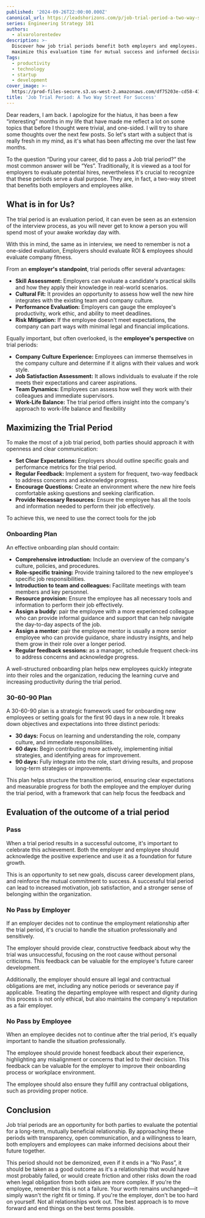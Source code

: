 ```yaml
---
published: '2024-09-26T22:00:00.000Z'
canonical_url: https://leadshorizons.com/p/job-trial-period-a-two-way-street
series: Engineering Strategy 101
authors:
  - alvarolorentedev
description: >-
  Discover how job trial periods benefit both employers and employees. Learn to
  maximize this evaluation time for mutual success and informed decision-making.
Tags:
  - productivity
  - technology
  - startup
  - development
cover_image: >-
  https://prod-files-secure.s3.us-west-2.amazonaws.com/df75203e-cd58-41eb-8339-d5bf4288eb0e/630c13dd-5a1f-4664-bb0e-af68a3bc17e3/Designer_%283%29.png?X-Amz-Algorithm=AWS4-HMAC-SHA256&X-Amz-Content-Sha256=UNSIGNED-PAYLOAD&X-Amz-Credential=AKIAT73L2G45FSPPWI6X%2F20250116%2Fus-west-2%2Fs3%2Faws4_request&X-Amz-Date=20250116T120429Z&X-Amz-Expires=3600&X-Amz-Signature=ac9f8a68edbd902d3117d3a7e2aa1e89f1e655a645c3b12b96e2500184435904&X-Amz-SignedHeaders=host&x-id=GetObject
title: 'Job Trial Period: A Two Way Street For Success'
---
```


Dear readers, I am back. I apologize for the hiatus, it has been a few “interesting” months in my life that have made me reflect a lot on some topics that before I thought were trivial, and one-sided. I will try to share some thoughts over the next few posts. So let's start with a subject that is really fresh in my mind, as it's what has been affecting me over the last few months.


To the question “During your career, did to pass a Job trial period?” the most common answer will be “Yes”. Traditionally, it is viewed as a tool for employers to evaluate potential hires, nevertheless it's crucial to recognize that these periods serve a dual purpose. They are, in fact, a two-way street that benefits both employers and employees alike.


## What is in for Us?


The trial period is an evaluation period, it can even be seen as an extension of the interview process, as you will never get to know a person you will spend most of your awake workday day with.

With this in mind, the same as in interview, we need to remember is not a one-sided evaluation, Employers should evaluate ROI & employees should evaluate company fitness.


From an **employer's standpoint**, trial periods offer several advantages:

- **Skill Assessment:** Employers can evaluate a candidate's practical skills and how they apply their knowledge in real-world scenarios.
- **Cultural Fit:** It provides an opportunity to assess how well the new hire integrates with the existing team and company culture.
- **Performance Evaluation:** Employers can gauge the employee's productivity, work ethic, and ability to meet deadlines.
- **Risk Mitigation:** If the employee doesn't meet expectations, the company can part ways with minimal legal and financial implications.

Equally important, but often overlooked, is the **employee's perspective** on trial periods:

- **Company Culture Experience:** Employees can immerse themselves in the company culture and determine if it aligns with their values and work style.
- **Job Satisfaction Assessment:** It allows individuals to evaluate if the role meets their expectations and career aspirations.
- **Team Dynamics:** Employees can assess how well they work with their colleagues and immediate supervisors.
- **Work-Life Balance:** The trial period offers insight into the company's approach to work-life balance and flexibility

## Maximizing the Trial Period


To make the most of a job trial period, both parties should approach it with openness and clear communication:

- **Set Clear Expectations:** Employers should outline specific goals and performance metrics for the trial period.
- **Regular Feedback:** Implement a system for frequent, two-way feedback to address concerns and acknowledge progress.
- **Encourage Questions:** Create an environment where the new hire feels comfortable asking questions and seeking clarification.
- **Provide Necessary Resources:** Ensure the employee has all the tools and information needed to perform their job effectively.

To achieve this, we need to use the correct tools for the job


### Onboarding Plan


An effective onboarding plan should contain:

- **Comprehensive introduction:** Include an overview of the company's culture, policies, and procedures.
- **Role-specific training:** Provide training tailored to the new employee's specific job responsibilities.
- **Introduction to team and colleagues:** Facilitate meetings with team members and key personnel.
- **Resource provision:** Ensure the employee has all necessary tools and information to perform their job effectively.
- **Assign a buddy**: pair the employee with a more experienced colleague who can provide informal guidance and support that can help navigate the day-to-day aspects of the job.
- **Assign a mentor**: pair the employee mentor is usually a more senior employee who can provide guidance, share industry insights, and help them grow in their role over a longer period.
- **Regular feedback sessions:** as a manager, schedule frequent check-ins to address concerns and acknowledge progress.

A well-structured onboarding plan helps new employees quickly integrate into their roles and the organization, reducing the learning curve and increasing productivity during the trial period.


### 30-60-90 Plan


A 30-60-90 plan is a strategic framework used for onboarding new employees or setting goals for the first 90 days in a new role. It breaks down objectives and expectations into three distinct periods:

- **30 days:** Focus on learning and understanding the role, company culture, and immediate responsibilities.
- **60 days:** Begin contributing more actively, implementing initial strategies, and identifying areas for improvement.
- **90 days:** Fully integrate into the role, start driving results, and propose long-term strategies or improvements.

This plan helps structure the transition period, ensuring clear expectations and measurable progress for both the employee and the employer during the trial period, with a framework that can help focus the feedback and


## Evaluation of the outcome of a trial period


### Pass


When a trial period results in a successful outcome, it's important to celebrate this achievement. Both the employer and employee should acknowledge the positive experience and use it as a foundation for future growth.


This is an opportunity to set new goals, discuss career development plans, and reinforce the mutual commitment to success. A successful trial period can lead to increased motivation, job satisfaction, and a stronger sense of belonging within the organization.


### No Pass by Employer


If an employer decides not to continue the employment relationship after the trial period, it's crucial to handle the situation professionally and sensitively. 


The employer should provide clear, constructive feedback about why the trial was unsuccessful, focusing on the root cause without personal criticisms. This feedback can be valuable for the employee's future career development. 


Additionally, the employer should ensure all legal and contractual obligations are met, including any notice periods or severance pay if applicable. Treating the departing employee with respect and dignity during this process is not only ethical, but also maintains the company's reputation as a fair employer.


### No Pass by Employee


When an employee decides not to continue after the trial period, it's equally important to handle the situation professionally. 


The employee should provide honest feedback about their experience, highlighting any misalignment or concerns that led to their decision. This feedback can be valuable for the employer to improve their onboarding process or workplace environment. 


The employee should also ensure they fulfill any contractual obligations, such as providing proper notice.


## Conclusion


Job trial periods are an opportunity for both parties to evaluate the potential for a long-term, mutually beneficial relationship. By approaching these periods with transparency, open communication, and a willingness to learn, both employers and employees can make informed decisions about their future together.


This period should not be demonized, even if it ends in a “No Pass”, it should be taken as a good outcome as it's a relationship that would have most probably failed, or would create friction and other risks down the road when legal obligation from both sides are more complex.
If you're the employee, remember this is not a failure. Your worth remains unchanged—it simply wasn't the right fit or timing. If you're the employer, don't be too hard on yourself. Not all relationships work out. The best approach is to move forward and end things on the best terms possible.

